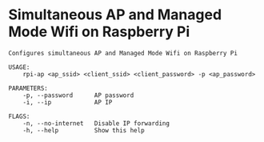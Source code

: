 # Simultaneous AP and Managed Mode Wifi on Raspberry Pi

```
Configures simultaneous AP and Managed Mode Wifi on Raspberry Pi

USAGE:
    rpi-ap <ap_ssid> <client_ssid> <client_password> -p <ap_password>

PARAMETERS:
    -p, --password      AP password
    -i, --ip            AP IP

FLAGS:
    -n, --no-internet   Disable IP forwarding
    -h, --help          Show this help
```